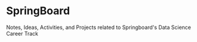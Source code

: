 # SpringBoard
Notes, Ideas, Activities, and Projects related to Springboard's Data Science Career Track 

